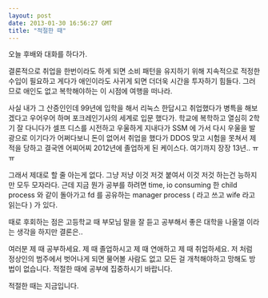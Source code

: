 ```yaml
---
layout: post
date: 2013-01-30 16:56:27 GMT
title: "적절한 때"
---
```

<p>오늘 후배와 대화를 하다가.&nbsp;</p>
<p>결론적으로 취업을 한번이라도 하게 되면 소비 패턴을 유지하기 위해 지속적으로 적정한 수입이 필요하고 게다가 애인이라도 사귀게 되면 더더욱 시간을 투자하기 힘들다. 그러므로 애인도 없고 복학해야하는 이 시점에 여행을 떠나라.</p>
<p>사실 내가 그 산증인인데 99년에 입학을 해서 리눅스 한답시고 취업했다가 병특을 해보겠다고 우어우어 하며 포크레인기사의 세계로 입문 했다가. 학교에 복학하고 열심히 2학기 잘 다니다가 셀프 디스를 시전하고 우울하게 지내다가 SSM 에 가서 다시 우울을 발광으로 이기다가 어쩌다보니 돈이 없어서 취업을 했다가 DDOS 맞고 시험을 못쳐서 제적을 당하고 결국엔 어찌어찌 2012년에 졸업하게 된 케이스다. 여기까지 장장 13년.. ㅠㅠ</p>
<p>그래서 제대로 할 줄 아는게 없다. 그냥 저냥 이것 저것 붙여서 이것 저것 하는건 능하지만 모두 모자라다. 근데 지금 뭔가 공부를 하려면 time, io consuming 한 child process 와 같이 돌아가고 fd 를 공유하는 manager process ( 라고 쓰고 wife 라고 읽는다 ) 가 있다.&nbsp;</p>
<p>때로 후회하는 점은 고등학교 때 부모님 말을 잘 듣고 공부해서 좋은 대학을 나올껄 이라는 생각을 하지만 결론은..</p>
<p>여러분 제 때 공부하세요. 제 때 졸업하시고 제 때 연애하고 제 때 취업하세요. 저 처럼 정상인의 범주에서 벗어나게 되면 물어볼 사람도 없고 모든 걸 개척해야하고 망해도 방법이 없습니다. 적절한 때에 공부에 집중하시기 바랍니다.&nbsp;</p>
<p>적절한 때는 지금입니다.</p>